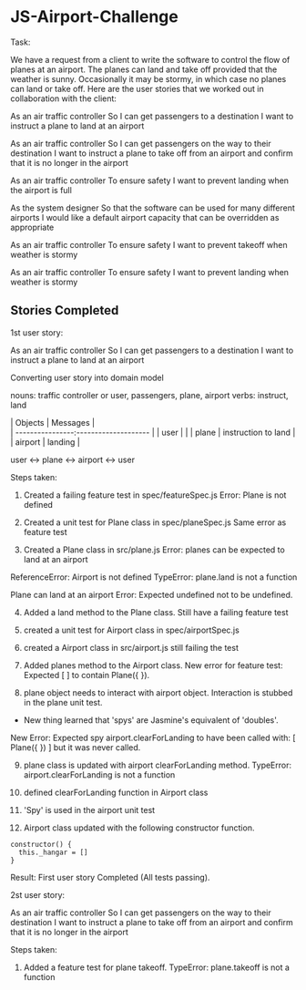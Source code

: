 # JS-Airport-Challenge

Task:

We have a request from a client to write the software to control the flow of planes at an airport. The planes can land and take off provided that the weather is sunny. Occasionally it may be stormy, in which case no planes can land or take off. Here are the user stories that we worked out in collaboration with the client:

As an air traffic controller
So I can get passengers to a destination
I want to instruct a plane to land at an airport

As an air traffic controller
So I can get passengers on the way to their destination
I want to instruct a plane to take off from an airport and confirm that it is no longer in the airport

As an air traffic controller
To ensure safety
I want to prevent landing when the airport is full

As the system designer
So that the software can be used for many different airports
I would like a default airport capacity that can be overridden as appropriate

As an air traffic controller
To ensure safety
I want to prevent takeoff when weather is stormy

As an air traffic controller
To ensure safety
I want to prevent landing when weather is stormy


Stories Completed
------------------

1st user story:

As an air traffic controller
So I can get passengers to a destination
I want to instruct a plane to land at an airport


Converting user story into domain model

nouns: traffic controller or user, passengers, plane, airport
verbs: instruct, land

| Objects         | Messages            |    
| ----------------:-------------------- |
| user            |                     |
| plane           | instruction to land |
| airport         | landing                |


user <-> plane <-> airport <-> user

Steps taken:
1) Created a failing feature test in spec/featureSpec.js
 Error: Plane is not defined

 2) Created a unit test for Plane class in spec/planeSpec.js
 Same error as feature test

 3) Created a Plane class in src/plane.js
 Error: planes can be expected to land at an airport

 ReferenceError: Airport is not defined
 TypeError: plane.land is not a function

 Plane can land at an airport
 Error: Expected undefined not to be undefined.

 4) Added a land method to the Plane class.
 Still have a failing feature test

 5) created a unit test for Airport class in spec/airportSpec.js

 6) created a Airport class in src/airport.js
 still failing the test

 7) Added planes method to the Airport class.
 New error for feature test: Expected [  ] to contain Plane({  }).

 8)  plane object needs to interact with airport object.
 Interaction is stubbed in the plane unit test.

 * New thing learned that 'spys' are Jasmine's equivalent of 'doubles'.  

 New Error: Expected spy airport.clearForLanding to have been called with:
  [ Plane({  }) ]
but it was never called.

9) plane class is updated with airport clearForLanding method.
TypeError: airport.clearForLanding is not a function

10) defined clearForLanding function in Airport class

11) 'Spy' is used in the airport unit test

12) Airport class updated with the following constructor function.

```
constructor() {
  this._hangar = []
}
```

Result: First user story Completed (All tests passing).


2st user story:

As an air traffic controller
So I can get passengers on the way to their destination
I want to instruct a plane to take off from an airport and confirm that it is no longer in the airport

Steps taken:

1) Added a feature test for plane takeoff.
TypeError: plane.takeoff is not a function
